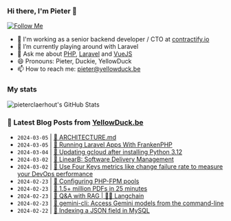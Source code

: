 ### Hi there, I'm Pieter 👋  
[![Follow Me](https://img.shields.io/github/followers/pieterclaerhout?label=Follow&style=social)](https://github.com/pieterclaerhout)

- 🏢 I'm working as a senior backend developer / CTO at [contractify.io](https://contractify.io)
- 🌱 I’m currently playing around with Laravel
- 💬 Ask me about [PHP](https://php.net), [Laravel](http://laravel.com) and [VueJS](https://vuejs.org)
- 😄 Pronouns: Pieter, Duckie, YellowDuck
- 📫 How to reach me: pieter@yellowduck.be

### My stats

![pieterclaerhout's GitHub Stats](https://github-readme-stats.vercel.app/api?username=pieterclaerhout&show_icons=true&count_private=true&line_height=40)

### 📩 Latest Blog Posts from [YellowDuck.be](https://www.yellowduck.be/)
<!-- BLOG-POST-LIST:START -->
- `2024-03-05` | [🔗 ARCHITECTURE.md](https://www.yellowduck.be/posts/architecture-md)  
- `2024-03-05` | [🔗 Running Laravel Apps With FrankenPHP](https://www.yellowduck.be/posts/running-laravel-apps-with-frankenphp-laracon-eu-kevin-dunglas)  
- `2024-03-04` | [🐥 Updating gcloud after installing Python 3.12](https://www.yellowduck.be/posts/updating-gcloud-after-installing-python-3-12)  
- `2024-03-02` | [🔗 LinearB: Software Delivery Management](https://www.yellowduck.be/posts/linearb-software-delivery-management)  
- `2024-03-02` | [🔗 Use Four Keys metrics like change failure rate to measure your DevOps performance](https://www.yellowduck.be/posts/use-four-keys-metrics-like-change-failure-rate-to-measure-your-devops-performance-google-cloud-blog)  
- `2024-02-23` | [🔗 Configuring PHP-FPM pools](https://www.yellowduck.be/posts/configuring-php-fpm-pools)  
- `2024-02-23` | [🔗 1.5+ million PDFs in 25 minutes](https://www.yellowduck.be/posts/1-5-million-pdfs-in-25-minutes-zerodha-tech-blog)  
- `2024-02-23` | [🔗 Q&amp;A with RAG | 🦜️🔗 Langchain](https://www.yellowduck.be/posts/qanda-with-rag-langchain)  
- `2024-02-23` | [🔗 gemini-cli: Access Gemini models from the command-line](https://www.yellowduck.be/posts/gemini-cli-access-gemini-models-from-the-command-line-eli-benderskys-website)  
- `2024-02-22` | [🐥 Indexing a JSON field in MySQL](https://www.yellowduck.be/posts/indexing-a-json-field-in-mysql)  

<!-- BLOG-POST-LIST:END -->
